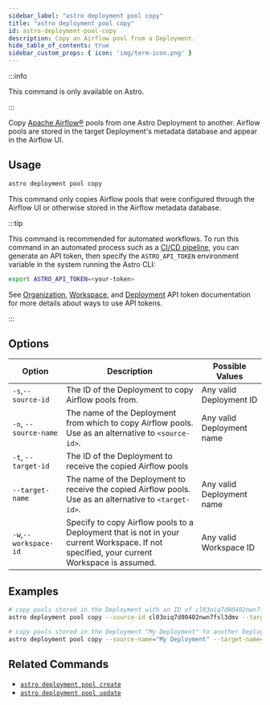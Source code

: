 ```yaml
---
sidebar_label: "astro deployment pool copy"
title: "astro deployment pool copy"
id: astro-deployment-pool-copy
description: Copy an Airflow pool from a Deployment.
hide_table_of_contents: true
sidebar_custom_props: { icon: 'img/term-icon.png' }
---
```


:::info

This command is only available on Astro.

:::

Copy [Apache Airflow®](https://airflow.apache.org/) pools from one Astro Deployment to another. Airflow pools are stored in the target Deployment's metadata database and appear in the Airflow UI.

## Usage

```sh
astro deployment pool copy
```

This command only copies Airflow pools that were configured through the Airflow UI or otherwise stored in the Airflow metadata database.

:::tip

This command is recommended for automated workflows. To run this command in an automated process such as a [CI/CD pipeline](set-up-ci-cd.md), you can generate an API token, then specify the `ASTRO_API_TOKEN` environment variable in the system running the Astro CLI:

```bash
export ASTRO_API_TOKEN=<your-token>
```

See [Organization](organization-api-tokens.md), [Workspace](workspace-api-tokens.md), and [Deployment](deployment-api-tokens.md) API token documentation for more details about ways to use API tokens.

:::

## Options

| Option                         | Description                                                                            | Possible Values                                                                |
| ------------------------------ | -------------------------------------------------------------------------------------- | ------------------------------------------------------------------------------ |
| `-s`,`--source-id`           |    The ID of the Deployment to copy Airflow pools from.                                             | Any valid Deployment ID |
| `-n`, `--source-name` | The name of the Deployment from which to copy Airflow pools. Use as an alternative to `<source-id>`. | Any valid Deployment name                                            |
| `-t`, `--target-id` | The ID of the Deployment to receive the copied Airflow pools                                     |
| `--target-name` | The name of the Deployment to receive the copied Airflow pools.  Use as an alternative to `<target-id>`. | Any valid Deployment name                                            |
| `-w`,`--workspace-id`          | Specify to copy Airflow pools to a Deployment that is not in your current Workspace. If not specified, your current Workspace is assumed.          | Any valid Workspace ID      |

## Examples

```bash
# copy pools stored in the Deployment with an ID of cl03oiq7d80402nwn7fsl3dmv to a deployment with an ID of cl03oiq7d80402nwn7fsl3dcd
astro deployment pool copy --source-id cl03oiq7d80402nwn7fsl3dmv --target cl03oiq7d80402nwn7fsl3dcd

# copy pools stored in the Deployment "My Deployment" to another Deployment "My Other Deployment"
astro deployment pool copy --source-name="My Deployment" --target-name="My Other Deployment"
```

## Related Commands

- [`astro deployment pool create`](cli/astro-deployment-pool-create.md)
- [`astro deployment pool update`](cli/astro-deployment-pool-update.md)
